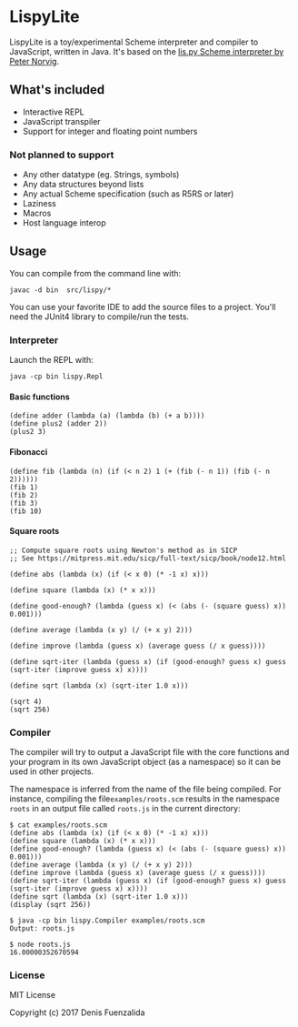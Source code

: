# LispyLite

LispyLite is a toy/experimental Scheme interpreter and compiler to JavaScript, written in Java. It's based on the [lis.py Scheme interpreter by Peter Norvig](http://norvig.com/lispy.html).

## What's included

* Interactive REPL
* JavaScript transpiler
* Support for integer and floating point numbers

### Not planned to support

* Any other datatype (eg. Strings, symbols)
* Any data structures beyond lists
* Any actual Scheme specification (such as R5RS or later)
* Laziness
* Macros
* Host language interop

## Usage

You can compile from the command line with:

```
javac -d bin  src/lispy/*
```

You can use your favorite IDE to add the source files to a project. You'll need the JUnit4 library to compile/run the tests.

### Interpreter

Launch the REPL with:

```
java -cp bin lispy.Repl
```

#### Basic functions

```
(define adder (lambda (a) (lambda (b) (+ a b))))
(define plus2 (adder 2))
(plus2 3)
```

#### Fibonacci

```
(define fib (lambda (n) (if (< n 2) 1 (+ (fib (- n 1)) (fib (- n 2))))))
(fib 1)
(fib 2)
(fib 3)
(fib 10)
```

#### Square roots

```
;; Compute square roots using Newton's method as in SICP
;; See https://mitpress.mit.edu/sicp/full-text/sicp/book/node12.html

(define abs (lambda (x) (if (< x 0) (* -1 x) x)))

(define square (lambda (x) (* x x)))

(define good-enough? (lambda (guess x) (< (abs (- (square guess) x)) 0.001)))
  
(define average (lambda (x y) (/ (+ x y) 2)))

(define improve (lambda (guess x) (average guess (/ x guess))))
  
(define sqrt-iter (lambda (guess x) (if (good-enough? guess x) guess (sqrt-iter (improve guess x) x))))
                 
(define sqrt (lambda (x) (sqrt-iter 1.0 x)))

(sqrt 4)
(sqrt 256)
```

### Compiler

The compiler will try to output a JavaScript file with the core functions and your program in its own JavaScript object (as a namespace) so it can be used in other projects.

The namespace is inferred from the name of the file being compiled. For instance, compiling the file`examples/roots.scm` results in the namespace `roots` in an output file called `roots.js` in the current directory:

```
$ cat examples/roots.scm
(define abs (lambda (x) (if (< x 0) (* -1 x) x)))
(define square (lambda (x) (* x x)))
(define good-enough? (lambda (guess x) (< (abs (- (square guess) x)) 0.001)))
(define average (lambda (x y) (/ (+ x y) 2)))
(define improve (lambda (guess x) (average guess (/ x guess))))
(define sqrt-iter (lambda (guess x) (if (good-enough? guess x) guess (sqrt-iter (improve guess x) x))))
(define sqrt (lambda (x) (sqrt-iter 1.0 x)))
(display (sqrt 256))

$ java -cp bin lispy.Compiler examples/roots.scm
Output: roots.js

$ node roots.js
16.00000352670594

```

### License

MIT License

Copyright (c) 2017 Denis Fuenzalida
